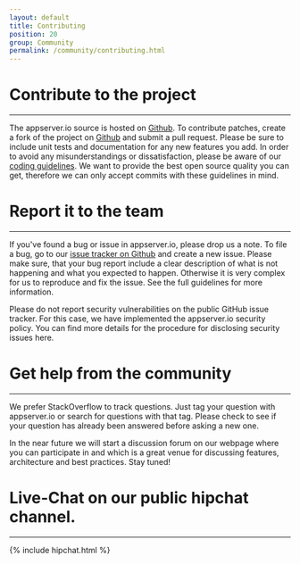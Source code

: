 ```yaml
---
layout: default
title: Contributing
position: 20
group: Community
permalink: /community/contributing.html
---
```


# Contribute to the project
***
The appserver.io source is hosted on [Github][github-repo]. To contribute patches, create a fork of the project on
[Github][github-repo] and submit a pull request. Please be sure to include unit tests and documentation
for any new features you add. In order to avoid any misunderstandings or dissatisfaction,
please be aware of our [coding guidelines](http://docs.appserver.io/master/organisational/guidelines.html).
We want to provide the best open source quality you can get, therefore we can only accept commits
with these guidelines in mind.

# Report it to the team
***
If you've found a bug or issue in appserver.io, please drop us a note. To file a bug, go to our
[issue tracker on Github](https://github.com/appserver-io/appserver/issues) and create a new issue.
Please make sure, that your bug report include a clear description of what is not
happening and what you expected to happen. Otherwise it is very complex for us to reproduce and fix the issue.
See the full guidelines for more information.

Please do not report security vulnerabilities on the public GitHub issue tracker.
For this case, we have implemented the appserver.io security policy.
You can find more details for the procedure for disclosing security issues here.

# Get help from the community
***
We prefer StackOverflow to track questions. Just tag your question with appserver.io or search for questions
with that tag. Please check to see if your question has already been answered before asking a new one.

In the near future we will start a discussion forum on our webpage where you can participate in and which
is a great venue for discussing features, architecture and best practices. Stay tuned!

# Live-Chat on our public hipchat channel.
***

{% include hipchat.html %}

[github-repo]: https://github.com/appserver-io/appserver
